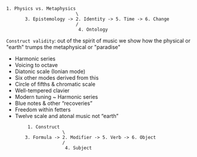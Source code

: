 ```
1. Physics vs. Metaphysics
                          \
       3. Epistemology -> 2. Identity -> 5. Time -> 6. Change
                          /
                           4. Ontology
```



`Construct validity`: out of the spirit of music we show how the physical or "earth" trumps the metaphysical or "paradise"
- Harmonic series 
- Voicing to octave 
- Diatonic scale (Ionian mode)
- Six other modes derived from this 
- Circle of fifths & chromatic scale 
- Well-tempered clavier 
- Modern tuning ~ Harmonic series 
- Blue notes & other “recoveries”
- Freedom within fetters 
- Twelve scale and atonal music not “earth”

```
        1. Construct
                     \
       3. Formula -> 2. Modifier -> 5. Verb -> 6. Object
                     /
                      4. Subject
```
